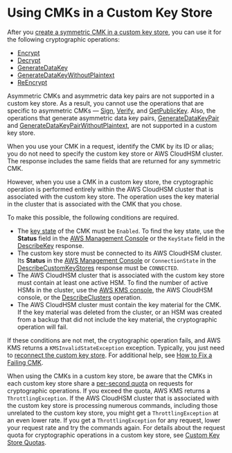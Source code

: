 # Using CMKs in a Custom Key Store<a name="use-cmk-keystore"></a>

After you [create a symmetric CMK in a custom key store](create-cmk-keystore.md), you can use it for the following cryptographic operations:
+ [Encrypt](https://docs.aws.amazon.com/kms/latest/APIReference/API_Encrypt.html)
+ [Decrypt](https://docs.aws.amazon.com/kms/latest/APIReference/API_Decrypt.html)
+ [GenerateDataKey](https://docs.aws.amazon.com/kms/latest/APIReference/API_GenerateDataKey.html)
+ [GenerateDataKeyWithoutPlaintext](https://docs.aws.amazon.com/kms/latest/APIReference/API_GenerateDataKeyWithoutPlaintext.html)
+ [ReEncrypt](https://docs.aws.amazon.com/kms/latest/APIReference/API_ReEncrypt.html)

Asymmetric CMKs and asymmetric data key pairs are not supported in a custom key store\. As a result, you cannot use the operations that are specific to asymmetric CMKs — [Sign](https://docs.aws.amazon.com/kms/latest/APIReference/API_Sign.html), [Verify](https://docs.aws.amazon.com/kms/latest/APIReference/API_Verify.html), and [GetPublicKey](https://docs.aws.amazon.com/kms/latest/APIReference/API_GetPublicKey.html)\. Also, the operations that generate asymmetric data key pairs, [GenerateDataKeyPair](https://docs.aws.amazon.com/kms/latest/APIReference/API_GenerateDataKeyPair.html) and [GenerateDataKeyPairWithoutPlaintext](https://docs.aws.amazon.com/kms/latest/APIReference/API_GenerateDataKeyPairWithoutPlaintext.html), are not supported in a custom key store\.

When you use your CMK in a request, identify the CMK by its ID or alias; you do not need to specify the custom key store or AWS CloudHSM cluster\. The response includes the same fields that are returned for any symmetric CMK\.

However, when you use a CMK in a custom key store, the cryptographic operation is performed entirely within the AWS CloudHSM cluster that is associated with the custom key store\. The operation uses the key material in the cluster that is associated with the CMK that you chose\.

To make this possible, the following conditions are required\.
+ The [key state](key-state.md) of the CMK must be `Enabled`\. To find the key state, use the **Status** field in the [AWS Management Console](view-cmk-keystore.md) or the `KeyState` field in the [DescribeKey](https://docs.aws.amazon.com/kms/latest/APIReference/API_DescribeKey.html) response\.
+ The custom key store must be connected to its AWS CloudHSM cluster\. Its **Status** in the [AWS Management Console](view-keystore.md) or `ConnectionState` in the [DescribeCustomKeyStores](https://docs.aws.amazon.com/kms/latest/APIReference/API_DescribeCustomKeyStores.html) response must be `CONNECTED`\.
+ The AWS CloudHSM cluster that is associated with the custom key store must contain at least one active HSM\. To find the number of active HSMs in the cluster, use the [AWS KMS console](view-keystore.md), the AWS CloudHSM console, or the [DescribeClusters](https://docs.aws.amazon.com/cloudhsm/latest/APIReference/API_DescribeClusters.html) operation\.
+ The AWS CloudHSM cluster must contain the key material for the CMK\. If the key material was deleted from the cluster, or an HSM was created from a backup that did not include the key material, the cryptographic operation will fail\.

If these conditions are not met, the cryptographic operation fails, and AWS KMS returns a `KMSInvalidStateException` exception\. Typically, you just need to [reconnect the custom key store](disconnect-keystore.md)\. For additional help, see [How to Fix a Failing CMK](fix-keystore.md#fix-cmk-failed)\.

When using the CMKs in a custom key store, be aware that the CMKs in each custom key store share a [per\-second quota](requests-per-second.md#rps-key-stores) on requests for cryptographic operations\. If you exceed the quota, AWS KMS returns a `ThrottlingException`\. If the AWS CloudHSM cluster that is associated with the custom key store is processing numerous commands, including those unrelated to the custom key store, you might get a `ThrottlingException` at an even lower rate\. If you get a `ThrottlingException` for any request, lower your request rate and try the commands again\. For details about the request quota for cryptographic operations in a custom key store, see [Custom Key Store Quotas](requests-per-second.md#rps-key-stores)\.